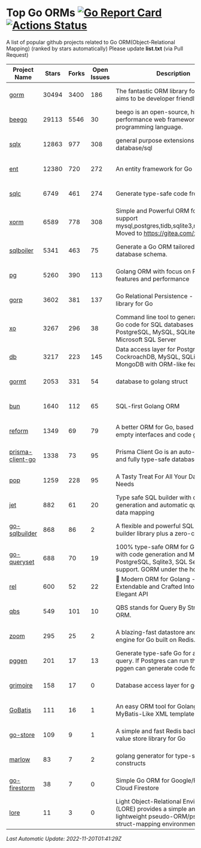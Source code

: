 # Top Go ORMs [![Go Report Card](https://goreportcard.com/badge/github.com/d-tsuji/awesome-go-orms)](https://goreportcard.com/report/github.com/d-tsuji/awesome-go-orms) [![Actions Status](https://github.com/d-tsuji/awesome-go-orms/workflows/CI/badge.svg)](https://github.com/d-tsuji/awesome-go-orms/actions)
A list of popular github projects related to Go ORM(Object-Relational Mapping) (ranked by stars automatically)
Please update **list.txt** (via Pull Request)

| Project Name | Stars | Forks | Open Issues | Description | Last Update |
| ------------ | ----- | ----- | ----------- | ----------- | ----------- |
| [gorm](https://github.com/go-gorm/gorm) | 30494 | 3400 | 186 | The fantastic ORM library for Golang, aims to be developer friendly | 2022-11-19 19:02:58 |
| [beego](https://github.com/beego/beego) | 29113 | 5546 | 30 | beego is an open-source, high-performance web framework for the Go programming language. | 2022-11-19 19:38:33 |
| [sqlx](https://github.com/jmoiron/sqlx) | 12863 | 977 | 308 | general purpose extensions to golang's database/sql | 2022-11-18 19:42:59 |
| [ent](https://github.com/ent/ent) | 12380 | 720 | 272 | An entity framework for Go | 2022-11-19 19:15:54 |
| [sqlc](https://github.com/kyleconroy/sqlc) | 6749 | 461 | 274 | Generate type-safe code from SQL | 2022-11-20 01:01:04 |
| [xorm](https://github.com/go-xorm/xorm) | 6589 | 778 | 308 | Simple and Powerful ORM for Go, support mysql,postgres,tidb,sqlite3,mssql,oracle, Moved to https://gitea.com/xorm/xorm | 2022-11-19 02:32:57 |
| [sqlboiler](https://github.com/volatiletech/sqlboiler) | 5341 | 463 | 75 | Generate a Go ORM tailored to your database schema. | 2022-11-18 08:08:53 |
| [pg](https://github.com/go-pg/pg) | 5260 | 390 | 113 | Golang ORM with focus on PostgreSQL features and performance | 2022-11-17 13:43:19 |
| [gorp](https://github.com/go-gorp/gorp) | 3602 | 381 | 137 | Go Relational Persistence - an ORM-ish library for Go | 2022-11-18 06:12:49 |
| [xo](https://github.com/xo/xo) | 3267 | 296 | 38 | Command line tool to generate idiomatic Go code for SQL databases supporting PostgreSQL, MySQL, SQLite, Oracle, and Microsoft SQL Server | 2022-11-16 20:23:02 |
| [db](https://github.com/upper/db) | 3217 | 223 | 145 | Data access layer for PostgreSQL, CockroachDB, MySQL, SQLite and MongoDB with ORM-like features. | 2022-11-19 16:23:37 |
| [gormt](https://github.com/xxjwxc/gormt) | 2053 | 331 | 54 | database to golang struct | 2022-11-18 14:58:08 |
| [bun](https://github.com/uptrace/bun) | 1640 | 112 | 65 | SQL-first Golang ORM | 2022-11-19 23:39:53 |
| [reform](https://github.com/go-reform/reform) | 1349 | 69 | 79 | A better ORM for Go, based on non-empty interfaces and code generation. | 2022-11-10 22:30:49 |
| [prisma-client-go](https://github.com/prisma/prisma-client-go) | 1338 | 73 | 95 | Prisma Client Go is an auto-generated and fully type-safe database client | 2022-11-19 12:26:37 |
| [pop](https://github.com/gobuffalo/pop) | 1259 | 228 | 95 | A Tasty Treat For All Your Database Needs | 2022-11-18 18:06:33 |
| [jet](https://github.com/go-jet/jet) | 882 | 61 | 20 | Type safe SQL builder with code generation and automatic query result data mapping | 2022-11-19 20:17:09 |
| [go-sqlbuilder](https://github.com/huandu/go-sqlbuilder) | 868 | 86 | 2 | A flexible and powerful SQL string builder library plus a zero-config ORM. | 2022-11-11 16:22:46 |
| [go-queryset](https://github.com/jirfag/go-queryset) | 688 | 70 | 19 | 100% type-safe ORM for Go (Golang) with code generation and MySQL, PostgreSQL, Sqlite3, SQL Server support. GORM under the hood. | 2022-11-16 18:38:57 |
| [rel](https://github.com/go-rel/rel) | 600 | 52 | 22 | :gem: Modern ORM for Golang - Testable, Extendable and Crafted Into a Clean and Elegant API | 2022-11-19 14:34:15 |
| [qbs](https://github.com/coocood/qbs) | 549 | 101 | 10 | QBS stands for Query By Struct. A Go ORM. | 2022-09-09 08:32:11 |
| [zoom](https://github.com/albrow/zoom) | 295 | 25 | 2 | A blazing-fast datastore and querying engine for Go built on Redis. | 2022-11-10 17:34:24 |
| [pggen](https://github.com/jschaf/pggen) | 201 | 17 | 13 | Generate type-safe Go for any Postgres query. If Postgres can run the query, pggen can generate code for it. | 2022-11-12 00:40:49 |
| [grimoire](https://github.com/Fs02/grimoire) | 158 | 17 | 0 | Database access layer for golang | 2022-09-27 09:00:59 |
| [GoBatis](https://github.com/mei-rune/GoBatis) | 111 | 16 | 1 | An easy ORM tool for Golang, support MyBatis-Like XML template SQL | 2022-10-12 12:27:13 |
| [go-store](https://github.com/gosuri/go-store) | 109 | 9 | 1 | A simple and fast Redis backed key-value store library for Go | 2022-09-27 09:00:46 |
| [marlow](https://github.com/dadleyy/marlow) | 83 | 7 | 2 | golang generator for type-safe sql api constructs | 2022-11-16 06:53:52 |
| [go-firestorm](https://github.com/jschoedt/go-firestorm) | 38 | 7 | 0 | Simple Go ORM for Google/Firebase Cloud Firestore | 2022-09-28 06:12:13 |
| [lore](https://github.com/abrahambotros/lore) | 11 | 3 | 0 | Light Object-Relational Environment (LORE) provides a simple and lightweight pseudo-ORM/pseudo-struct-mapping environment for Go | 2022-09-27 09:01:01 |

*Last Automatic Update: 2022-11-20T01:41:29Z*